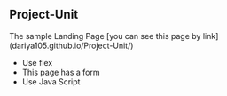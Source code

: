 ## Project-Unit
The sample Landing Page [you can see this page by link] (dariya105.github.io/Project-Unit/)
- Use flex
- This page has a form
- Use Java Script
